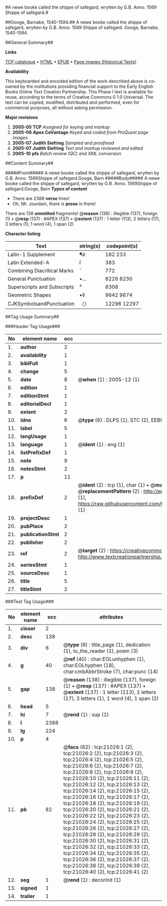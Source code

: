 #A newe booke called the shippe of safegard, wrytten by G.B. Anno. 1569 Shippe of safegard.#

##Googe, Barnabe, 1540-1594.##
A newe booke called the shippe of safegard, wrytten by G.B. Anno. 1569
Shippe of safegard.
Googe, Barnabe, 1540-1594.

##General Summary##

**Links**

[TCP catalogue](http://www.ota.ox.ac.uk/tcp/)  • 
[HTML](http://tei.it.ox.ac.uk/tcp/Texts-HTML/free/A01/A01910.html)  • 
[EPUB](http://tei.it.ox.ac.uk/tcp/Texts-EPUB/free/A01/A01910.epub) • 
[Page images (Historical Texts)](https://data.historicaltexts.jisc.ac.uk/view?pubId=eebo-99855531e&pageId=eebo-99855531e-21026-1)

**Availability**

This keyboarded and encoded edition of the
	       work described above is co-owned by the institutions
	       providing financial support to the Early English Books
	       Online Text Creation Partnership. This Phase I text is
	       available for reuse, according to the terms of Creative
	       Commons 0 1.0 Universal. The text can be copied,
	       modified, distributed and performed, even for
	       commercial purposes, all without asking permission.

**Major revisions**

1. __2005-05__ __TCP__ *Assigned for keying and markup*
1. __2005-06__ __Apex CoVantage__ *Keyed and coded from ProQuest page images*
1. __2005-07__ __Judith Siefring__ *Sampled and proofread*
1. __2005-07__ __Judith Siefring__ *Text and markup reviewed and edited*
1. __2005-10__ __pfs__ *Batch review (QC) and XML conversion*

##Content Summary##

#####Front#####
A newe booke called the shippe of safegard, wrytten by G.B. Anno. 1569Shippe of safegard.Googe, Barn
#####Body#####
A newe booke called the shippe of safegard, wrytten by G.B. Anno. 1569Shippe of safegard.Googe, Barn
**Types of content**

  * There are 2388 **verse** lines!
  * Oh, Mr. Jourdain, there is **prose** in there!

There are 138 **ommitted** fragments! 
 @__reason__ (138) : illegible (137), foreign (1)  •  @__resp__ (137) : #APEX (137)  •  @__extent__ (137) : 1 letter (113), 2 letters (17), 3 letters (1), 1 word (4), 1 span (2)

**Character listing**


|Text|string(s)|codepoint(s)|
|---|---|---|
|Latin-1 Supplement|¶é|182 233|
|Latin Extended-A|ſ|383|
|Combining             Diacritical Marks|̄|772|
|General Punctuation|•…|8226 8230|
|Superscripts             and Subscripts|⁴|8308|
|Geometric Shapes|▪◊|9642 9674|
|CJKSymbolsandPunctuation|〈〉|12296 12297|

##Tag Usage Summary##

###Header Tag Usage###

|No|element name|occ|attributes|
|---|---|---|---|
|1.|__author__|2||
|2.|__availability__|1||
|3.|__biblFull__|1||
|4.|__change__|5||
|5.|__date__|8| @__when__ (1) : 2005-12 (1)|
|6.|__edition__|1||
|7.|__editionStmt__|1||
|8.|__editorialDecl__|1||
|9.|__extent__|2||
|10.|__idno__|6| @__type__ (6) : DLPS (1), STC (2), EEBO-CITATION (1), PROQUEST (1), VID (1)|
|11.|__label__|5||
|12.|__langUsage__|1||
|13.|__language__|1| @__ident__ (1) : eng (1)|
|14.|__listPrefixDef__|1||
|15.|__note__|9||
|16.|__notesStmt__|2||
|17.|__p__|11||
|18.|__prefixDef__|2| @__ident__ (2) : tcp (1), char (1)  •  @__matchPattern__ (2) : ([0-9\-]+):([0-9IVX]+) (1), (.+) (1)  •  @__replacementPattern__ (2) : http://eebo.chadwyck.com/downloadtiff?vid=$1&page=$2 (1), https://raw.githubusercontent.com/textcreationpartnership/Texts/master/tcpchars.xml#$1 (1)|
|19.|__projectDesc__|1||
|20.|__pubPlace__|2||
|21.|__publicationStmt__|2||
|22.|__publisher__|2||
|23.|__ref__|2| @__target__ (2) : https://creativecommons.org/publicdomain/zero/1.0/ (1), http://www.textcreationpartnership.org/docs/. (1)|
|24.|__seriesStmt__|1||
|25.|__sourceDesc__|1||
|26.|__title__|5||
|27.|__titleStmt__|2||


###Text Tag Usage###

|No|element name|occ|attributes|
|---|---|---|---|
|1.|__closer__|2||
|2.|__desc__|138||
|3.|__div__|6| @__type__ (6) : title_page (1), dedication (1), to_the_reader (1), poem (3)|
|4.|__g__|40| @__ref__ (40) : char:EOLunhyphen (1), char:EOLhyphen (18), char:cmbAbbrStroke (7), char:punc (14)|
|5.|__gap__|138| @__reason__ (138) : illegible (137), foreign (1)  •  @__resp__ (137) : #APEX (137)  •  @__extent__ (137) : 1 letter (113), 2 letters (17), 3 letters (1), 1 word (4), 1 span (2)|
|6.|__head__|5||
|7.|__hi__|7| @__rend__ (1) : sup (1)|
|8.|__l__|2388||
|9.|__lg__|224||
|10.|__p__|4||
|11.|__pb__|82| @__facs__ (82) : tcp:21026:1 (2), tcp:21026:2 (2), tcp:21026:3 (2), tcp:21026:4 (2), tcp:21026:5 (2), tcp:21026:6 (2), tcp:21026:7 (2), tcp:21026:8 (2), tcp:21026:9 (2), tcp:21026:10 (2), tcp:21026:11 (2), tcp:21026:12 (2), tcp:21026:13 (2), tcp:21026:14 (2), tcp:21026:15 (2), tcp:21026:16 (2), tcp:21026:17 (2), tcp:21026:18 (2), tcp:21026:19 (2), tcp:21026:20 (2), tcp:21026:21 (2), tcp:21026:22 (2), tcp:21026:23 (2), tcp:21026:24 (2), tcp:21026:25 (2), tcp:21026:26 (2), tcp:21026:27 (2), tcp:21026:28 (2), tcp:21026:29 (2), tcp:21026:30 (2), tcp:21026:31 (2), tcp:21026:32 (2), tcp:21026:33 (2), tcp:21026:34 (2), tcp:21026:35 (2), tcp:21026:36 (2), tcp:21026:37 (2), tcp:21026:38 (2), tcp:21026:39 (2), tcp:21026:40 (2), tcp:21026:41 (2)|
|12.|__seg__|1| @__rend__ (1) : decorInit (1)|
|13.|__signed__|1||
|14.|__trailer__|1||
